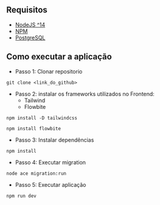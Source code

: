 ## Requisitos
- [NodeJS ^14](https://nodejs.org/en/download)
- [NPM](https://www.npmjs.com/package/download)
- [PostgreSQL](https://www.postgresql.org/download/)

## Como executar a aplicação
- Passo 1: Clonar repositorio
```
git clone <link_do_github>
```

- Passo 2: instalar os frameworks utilizados no Frontend:
    - Tailwind
    - Flowbite
```
npm install -D tailwindcss
```

```
npm install flowbite
```
- Passo 3: Instalar dependências
```
npm install
```
- Passo 4: Executar migration
```
node ace migration:run
```
- Passo 5: Executar aplicação
```
npm run dev
```
